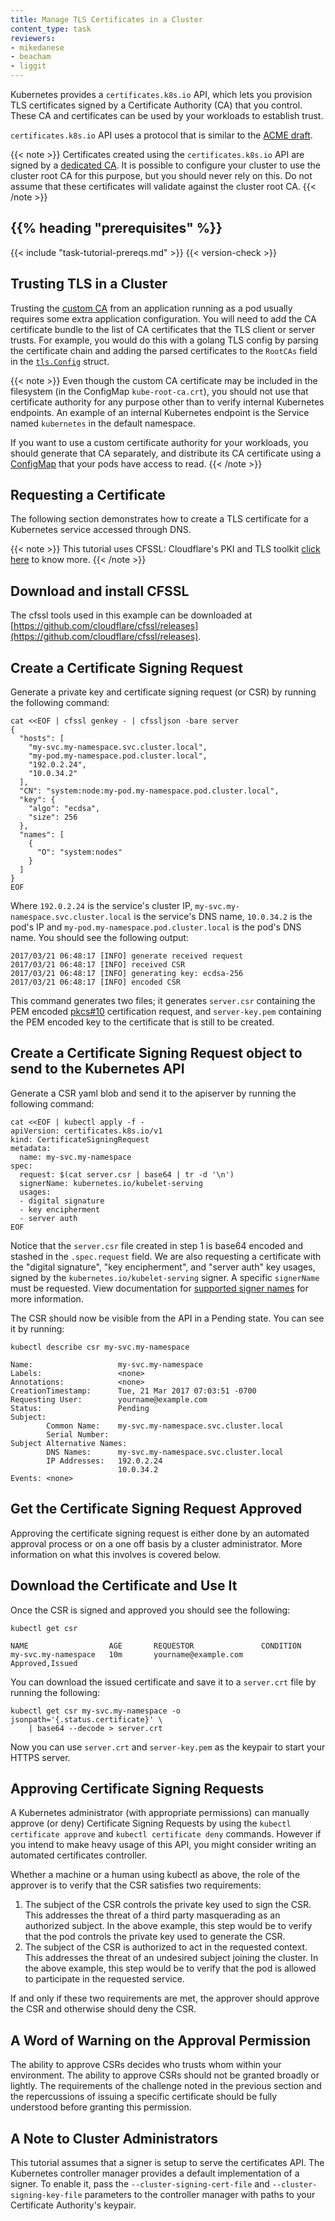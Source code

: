 ```yaml
---
title: Manage TLS Certificates in a Cluster
content_type: task
reviewers:
- mikedanese
- beacham
- liggit
---
```


<!-- overview -->

Kubernetes provides a `certificates.k8s.io` API, which lets you provision TLS
certificates signed by a Certificate Authority (CA) that you control. These CA
and certificates can be used by your workloads to establish trust.

`certificates.k8s.io` API uses a protocol that is similar to the [ACME
draft](https://github.com/ietf-wg-acme/acme/).

{{< note >}}
Certificates created using the `certificates.k8s.io` API are signed by a
[dedicated CA](#a-note-to-cluster-administrators). It is possible to configure your cluster to use the cluster root
CA for this purpose, but you should never rely on this. Do not assume that
these certificates will validate against the cluster root CA.
{{< /note >}}




## {{% heading "prerequisites" %}}


{{< include "task-tutorial-prereqs.md" >}} {{< version-check >}}



<!-- steps -->

## Trusting TLS in a Cluster

Trusting the [custom CA](#a-note-to-cluster-administrators) from an application running as a pod usually requires
some extra application configuration. You will need to add the CA certificate
bundle to the list of CA certificates that the TLS client or server trusts. For
example, you would do this with a golang TLS config by parsing the certificate
chain and adding the parsed certificates to the `RootCAs` field in the
[`tls.Config`](https://godoc.org/crypto/tls#Config) struct.

{{< note >}}
Even though the custom CA certificate may be included in the filesystem (in the
ConfigMap `kube-root-ca.crt`),
you should not use that certificate authority for any purpose other than to verify internal
Kubernetes endpoints. An example of an internal Kubernetes endpoint is the
Service named `kubernetes` in the default namespace.

If you want to use a custom certificate authority for your workloads, you should generate
that CA separately, and distribute its CA certificate using a 
[ConfigMap](/docs/tasks/configure-pod-container/configure-pod-configmap) that your pods 
have access to read.
{{< /note >}}

## Requesting a Certificate

The following section demonstrates how to create a TLS certificate for a
Kubernetes service accessed through DNS.

{{< note >}}
This tutorial uses CFSSL: Cloudflare's PKI and TLS toolkit [click here](https://blog.cloudflare.com/introducing-cfssl/) to know more.
{{< /note >}}

## Download and install CFSSL

The cfssl tools used in this example can be downloaded at
[https://github.com/cloudflare/cfssl/releases](https://github.com/cloudflare/cfssl/releases).

## Create a Certificate Signing Request

Generate a private key and certificate signing request (or CSR) by running
the following command:

```shell
cat <<EOF | cfssl genkey - | cfssljson -bare server
{
  "hosts": [
    "my-svc.my-namespace.svc.cluster.local",
    "my-pod.my-namespace.pod.cluster.local",
    "192.0.2.24",
    "10.0.34.2"
  ],
  "CN": "system:node:my-pod.my-namespace.pod.cluster.local",
  "key": {
    "algo": "ecdsa",
    "size": 256
  },
  "names": [
    {
      "O": "system:nodes"
    }
  ]
}
EOF
```

Where `192.0.2.24` is the service's cluster IP,
`my-svc.my-namespace.svc.cluster.local` is the service's DNS name,
`10.0.34.2` is the pod's IP and `my-pod.my-namespace.pod.cluster.local`
is the pod's DNS name. You should see the following output:

```
2017/03/21 06:48:17 [INFO] generate received request
2017/03/21 06:48:17 [INFO] received CSR
2017/03/21 06:48:17 [INFO] generating key: ecdsa-256
2017/03/21 06:48:17 [INFO] encoded CSR
```

This command generates two files; it generates `server.csr` containing the PEM
encoded [pkcs#10](https://tools.ietf.org/html/rfc2986) certification request,
and `server-key.pem` containing the PEM encoded key to the certificate that
is still to be created.

## Create a Certificate Signing Request object to send to the Kubernetes API

Generate a CSR yaml blob and send it to the apiserver by running the following
command:

```shell
cat <<EOF | kubectl apply -f -
apiVersion: certificates.k8s.io/v1
kind: CertificateSigningRequest
metadata:
  name: my-svc.my-namespace
spec:
  request: $(cat server.csr | base64 | tr -d '\n')
  signerName: kubernetes.io/kubelet-serving
  usages:
  - digital signature
  - key encipherment
  - server auth
EOF
```

Notice that the `server.csr` file created in step 1 is base64 encoded
and stashed in the `.spec.request` field. We are also requesting a
certificate with the "digital signature", "key encipherment", and "server
auth" key usages, signed by the `kubernetes.io/kubelet-serving` signer.
A specific `signerName` must be requested.
View documentation for [supported signer names](/docs/reference/access-authn-authz/certificate-signing-requests/#signers)
for more information.

The CSR should now be visible from the API in a Pending state. You can see
it by running:

```shell
kubectl describe csr my-svc.my-namespace
```

```none
Name:                   my-svc.my-namespace
Labels:                 <none>
Annotations:            <none>
CreationTimestamp:      Tue, 21 Mar 2017 07:03:51 -0700
Requesting User:        yourname@example.com
Status:                 Pending
Subject:
        Common Name:    my-svc.my-namespace.svc.cluster.local
        Serial Number:
Subject Alternative Names:
        DNS Names:      my-svc.my-namespace.svc.cluster.local
        IP Addresses:   192.0.2.24
                        10.0.34.2
Events: <none>
```

## Get the Certificate Signing Request Approved

Approving the certificate signing request is either done by an automated
approval process or on a one off basis by a cluster administrator. More
information on what this involves is covered below.

## Download the Certificate and Use It

Once the CSR is signed and approved you should see the following:

```shell
kubectl get csr
```

```none
NAME                  AGE       REQUESTOR               CONDITION
my-svc.my-namespace   10m       yourname@example.com    Approved,Issued
```

You can download the issued certificate and save it to a `server.crt` file
by running the following:

```shell
kubectl get csr my-svc.my-namespace -o jsonpath='{.status.certificate}' \
    | base64 --decode > server.crt
```

Now you can use `server.crt` and `server-key.pem` as the keypair to start
your HTTPS server.

## Approving Certificate Signing Requests

A Kubernetes administrator (with appropriate permissions) can manually approve
(or deny) Certificate Signing Requests by using the `kubectl certificate
approve` and `kubectl certificate deny` commands. However if you intend
to make heavy usage of this API, you might consider writing an automated
certificates controller.

Whether a machine or a human using kubectl as above, the role of the approver is
to verify that the CSR satisfies two requirements:

1. The subject of the CSR controls the private key used to sign the CSR. This
   addresses the threat of a third party masquerading as an authorized subject.
   In the above example, this step would be to verify that the pod controls the
   private key used to generate the CSR.
2. The subject of the CSR is authorized to act in the requested context. This
   addresses the threat of an undesired subject joining the cluster. In the
   above example, this step would be to verify that the pod is allowed to
   participate in the requested service.

If and only if these two requirements are met, the approver should approve
the CSR and otherwise should deny the CSR.

## A Word of Warning on the Approval Permission

The ability to approve CSRs decides who trusts whom within your environment. The
ability to approve CSRs should not be granted broadly or lightly. The
requirements of the challenge noted in the previous section and the
repercussions of issuing a specific certificate should be fully understood
before granting this permission.

## A Note to Cluster Administrators

This tutorial assumes that a signer is setup to serve the certificates API. The
Kubernetes controller manager provides a default implementation of a signer. To
enable it, pass the `--cluster-signing-cert-file` and
`--cluster-signing-key-file` parameters to the controller manager with paths to
your Certificate Authority's keypair.


